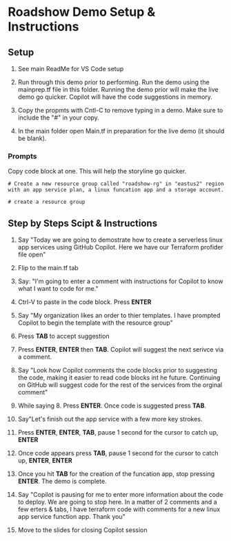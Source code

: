 # Roadshow Demo Setup & Instructions

## Setup

1. See main ReadMe for VS Code setup
2. Run through this demo prior to performing. Run the demo using the mainprep.tf file in this folder. Running the demo prior will make the live demo go quicker. Copilot will have the code suggestions in memory.

3. Copy the propmts with Cntl-C to remove typing in a demo. Make sure to include the "#" in your copy.

4. In the main folder open Main.tf  in preparation for the live demo (it should be blank).

### Prompts

Copy code block at one. This will help the storyline go quicker.

    # Create a new resource group called "roadshow-rg" in "eastus2" region with an app service plan, a linux funcation app and a storage account.

    # create a resource group

## Step by Steps Scipt & Instructions

1. Say "Today we are going to demostrate how to create a serverless linux app services using GitHub Copilot. Here we have our Terraform profider file open"

2. Flip to the main.tf tab
3. Say: "I'm going to enter a comment with instructions for Copilot to know what I want to code for me."
4. Ctrl-V to paste in the code block. Press **ENTER**
5. Say "My organization likes an order to thier templates. I have prompted Copilot to begin the template with the resource group"
6. Press **TAB** to accept suggestion
7. Press **ENTER**, **ENTER** then **TAB**. Copilot will suggest the next serivce via a comment.
8. Say "Look how Copilot comments the code blocks prior to suggesting the code, making it easier to read code blocks int he future. Continuing on GitHub will suggest code for the rest of the services from the orginal comment"
9. While saying 8. Press **ENTER**. Once code is suggested press **TAB**.
10. Say"Let's finish out the app service with a few more key strokes.
11. Press **ENTER**, **ENTER**, **TAB**, pause 1 second for the cursor to catch up, **ENTER**
12. Once code appears press **TAB**, pause 1 second for the cursor to catch up, **ENTER**, **ENTER**
13. Once you hit **TAB** for the creation of the funcation app, stop pressing **ENTER**. The demo is complete.
14. Say "Copilot is pausing for me to enter more information about the code to deploy. We are going to stop here. In a matter of 2 comments and a few erters & tabs, I have terraform code with comments for a new linux app service function app. Thank you"
15. Move to the slides for closing Copilot session
